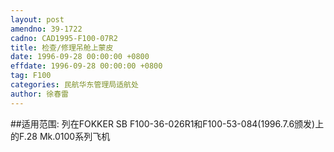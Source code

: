 ```yaml
---
layout: post
amendno: 39-1722
cadno: CAD1995-F100-07R2
title: 检查/修理吊舱上蒙皮
date: 1996-09-28 00:00:00 +0800
effdate: 1996-09-28 00:00:00 +0800
tag: F100
categories: 民航华东管理局适航处
author: 徐春雷
---
```


##适用范围:
列在FOKKER SB F100-36-026R1和F100-53-084(1996.7.6颁发)上的F.28 Mk.0100系列飞机

